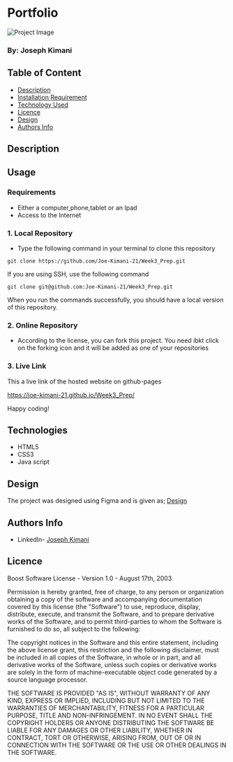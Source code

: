 # Portfolio

![Project Image](./images/)

### By: Joseph Kimani

## Table of Content

-   [Description](#description)
-   [Installation Requirement](#usage)
-   [Technology Used](#technologies)
-   [Licence](#licence)
-   [Design](#design)
-   [Authors Info](#author-info)

## Description



## Usage



### Requirements

-   Either a computer,phone,tablet or an Ipad
-   Access to the Internet

### 1. Local Repository

-   Type the following command in your terminal to clone this repository
```
git clone https://github.com/Joe-Kimani-21/Week3_Prep.git
```
If you are using SSH, use the following command
```
git clone git@github.com:Joe-Kimani-21/Week3_Prep.git
```
When you run the commands successfully, you should have a local version of this repository.
### 2. Online Repository

-   According to the license, you can fork this project. You need ibkt click on the forking icon and it will be added as one of your repositories

### 3. Live Link

This a live link of the hosted website on github-pages

https://joe-kimani-21.github.io/Week3_Prep/


Happy coding!

## Technologies

-   HTML5
-   CSS3
-   Java script

## Design

The project was designed using Figma and is given as; [Design]()


## Authors Info

-  LinkedIn- [Joseph Kimani](https://www.linkedin.com/in/joseph-k-235a99140/)

## Licence

Boost Software License - Version 1.0 - August 17th, 2003

Permission is hereby granted, free of charge, to any person or organization
obtaining a copy of the software and accompanying documentation covered by
this license (the "Software") to use, reproduce, display, distribute,
execute, and transmit the Software, and to prepare derivative works of the
Software, and to permit third-parties to whom the Software is furnished to
do so, all subject to the following:

The copyright notices in the Software and this entire statement, including
the above license grant, this restriction and the following disclaimer,
must be included in all copies of the Software, in whole or in part, and
all derivative works of the Software, unless such copies or derivative
works are solely in the form of machine-executable object code generated by
a source language processor.

THE SOFTWARE IS PROVIDED "AS IS", WITHOUT WARRANTY OF ANY KIND, EXPRESS OR
IMPLIED, INCLUDING BUT NOT LIMITED TO THE WARRANTIES OF MERCHANTABILITY,
FITNESS FOR A PARTICULAR PURPOSE, TITLE AND NON-INFRINGEMENT. IN NO EVENT
SHALL THE COPYRIGHT HOLDERS OR ANYONE DISTRIBUTING THE SOFTWARE BE LIABLE
FOR ANY DAMAGES OR OTHER LIABILITY, WHETHER IN CONTRACT, TORT OR OTHERWISE,
ARISING FROM, OUT OF OR IN CONNECTION WITH THE SOFTWARE OR THE USE OR OTHER
DEALINGS IN THE SOFTWARE.
